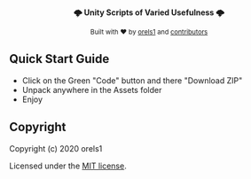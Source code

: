 ﻿<p align="center">
  <strong>🌩 Unity Scripts of Varied Usefulness 🌩</strong>
</p>

<p align="center">
  <sub>Built with ❤︎ by
  <a href="https://twitter.com/orels1_">orels1</a> and
  <a href="https://github.com/orels1/orels1-Unity-Scripts/graphs/contributors">
    contributors
  </a>
  </sub>
</p>

## Quick Start Guide

- Click on the Green "Code" button and there "Download ZIP"
- Unpack anywhere in the Assets folder
- Enjoy 

## Copyright

Copyright (c) 2020 orels1

Licensed under the [MIT license](LICENSE).
